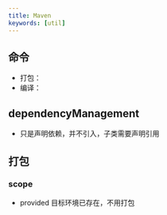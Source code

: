 ```yaml
---
title: Maven
keywords: [util]
---
```


## 命令

- 打包：
- 编译：

## dependencyManagement

- 只是声明依赖，并不引入，子类需要声明引用

## 打包

### scope

- provided 目标环境已存在，不用打包
